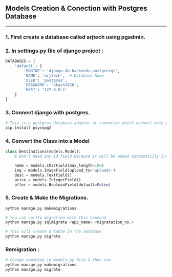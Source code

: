 ## Models Creation & Conection with Postgres Database 

---

### 1. First create a database called arjtech using pgadmin.

### 2. In settings.py file of django project :

```py
DATABASES = {
    'default': {
        'ENGINE': 'django.db.backends.postgresql',
        'NAME': 'arjtech',  # Database Name
        'USER': 'postgres',
        'PASSWORD': 'akash1826',
        'HOST': '127.0.0.1'
    }
}
```

### 3. Connect django with postgres.

```sh
# This is a postgres database adapter or connecter which connect with python
pip install psycopg2 
```

### 4. Convert the Class into a Model

```py
class Destinations(models.Model):
	# Don't need any id field because it will be added automaticlly inside the  database

    name = models.CharField(max_length=100)
    img = models.ImageField(upload_to='uploads')
    desc = models.TextField()
    price = models.IntegerField()
    offer = models.BooleanField(default=False)
```

### 5. Create & Make the Migrations.

```sh
python manage.py makemigrations

# You can verify migration with this command
python manage.py sqlmigrate <app_name> <migratation_no.>

# This will create a table in the database
python manage.py migrate
```

### Remigration :

```sh
# Change somthing in models.py file & then run
python manage.py makemigrations
python manage.py migrate
```